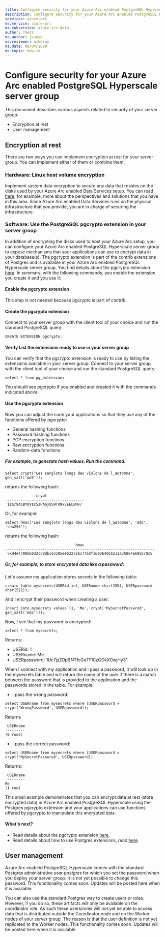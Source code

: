 ```yaml
--- 
title: Configure security for your Azure Arc enabled PostgreSQL Hyperscale server group
description: Configure security for your Azure Arc enabled PostgreSQL Hyperscale server group
services: azure-arc
ms.service: azure-arc
ms.subservice: azure-arc-data
author: TheJY
ms.author: jeanyd
ms.reviewer: mikeray
ms.date: 08/04/2020
ms.topic: how-to
---
```


# Configure security for your Azure Arc enabled PostgreSQL Hyperscale server group

This document describes various aspects related to security of your server group:
- Encryption at rest
- User management

## Encryption at rest
There are two ways you can implement encryption at rest for your server group. You can implement either of them or combine them.

### Hardware: Linux host volume encryption
Implement system data encryption to secure any data that resides on the disks used by your Azure Arc enabled Data Services setup. You can read [here](https://wiki.archlinux.org/index.php/Data-at-rest_encryption), for example, more about the perspectives and solutions that you have in this area. Since Azure Arc enabled Data Services runs on the physical infrastructure that you provide, you are in charge of securing the infrastructure.

### Software: Use the PostgreSQL pgcrypto extension in your server group
In addition of encrypting the disks used to host your Azure Arc setup, you can configure your Azure Arc enabled PostgreSQL Hyperscale server group to expose mechanisms that your applications can use to encrypt data in your database(s). The pgcrypto extension is part of the contrib extensions of Postgres and is available in your Azure Arc enabled PostgreSQL Hyperscale server group. You find details about the pgcrypto extension [here](https://www.postgresql.org/docs/current/pgcrypto.html).
In summary, with the following commands, you enable the extension, you create it and you use it:

#### Enable the pgcrypto extension
This step is not needed because pgcrypto is part of contrib.

#### Create the pgcrypto extension
Connect to your server group with the client tool of your choice and run the standard PostgreSQL query:
```terminal
CREATE EXTENSION pgcrypto;
```

#### Verify List the extensions ready to use in your server group
You can verify that the pgcrypto extension is ready to use by listing the extensions available in your server group.
Connect to your server group with the client tool of your choice and run the standard PostgreSQL query:
```terminal
select * from pg_extension;
```
You should see pgcrypto if you enabled and created it with the commands indicated above.

#### Use the pgcrypto extension
Now you can adjust the code your applications so that they use any of the functions offered by pgcrypto:
- General hashing functions
- Password hashing functions
- PGP encryption functions
- Raw encryption functions
- Random-data functions

##### For example, to generate hash values. Run the command:
```terminal
Select crypt('Les sanglots longs des violons de l_automne', gen_salt('md5'));
```
returns the following hash:
```terminal
              crypt
------------------------------------
 $1$/9ACBYOV$z52PAGjQ5WTU9xvEECBNv/   
```

Or, for example:
```terminal
select hmac('Les sanglots longs des violons de l_automne', 'md5', 'sha256');
```
returns the following hash:
```terminal
                                hmac
--------------------------------------------------------------------
 \xd4e4790b69d2cc8dbce3385ee63272bc7760f1603640bb211a7b864e695570c5
```

##### Or, for example,  to store encrypted data like a password:

Let's assume my application stores secrets in the following table:
```terminal
create table mysecrets(USERid int, USERname char(255), USERpassword char(512));
```
And I encrypt their password when creating a user:
```terminal
insert into mysecrets values (1, 'Me', crypt('MySecretPasswrod', gen_salt('md5')));
```
Now, I see that my password is encrypted:
```terminal
select * from mysecrets;
```
Returns:
- USERid: 1
- USERname: Me
- USERpassword: $1$Uc7jzZOp$NTfcGo7F10zGOkXOwjHy31

When I connect with my application and I pass a password, it will look up in the mysecrets table and will return the name of the user if there is a match between the password that is provided to the application and the passwords stored in the table. For example:
- I pass the wrong password:
```terminal
select USERname from mysecrets where (USERpassword = crypt('WrongPassword', USERpassword));
```
Returns 
```terminal
 USERname
---------
(0 rows)
```
- I pass the correct password:
```terminal
select USERname from mysecrets where (USERpassword = crypt('MySecretPasswrod', USERpassword));
``` 
Returns:
```terminal
 USERname
---------
Me
(1 row)
```
This small example demonstrates that you can encrypt data at rest (store encrypted data) in Azure Arc enabled PostgreSQL Hyperscale using the Postgres pgcrypto extension and your applications can use functions offered by pgcrypto to manipulate this encrypted data.

#### What's next?
- Read details about the pgcrypto extension [here](https://www.postgresql.org/docs/current/pgcrypto.html).
- Read details about how to use Postgres extensions, read [here](using-extensions-in-postgresql-hyperscale-server-group.md).



## User management
Azure Arc enabled PostgreSQL Hyperscale comes with the standard Postgres administrative user _postgres_ for which you set the password when you deploy your server group.
It is not yet possible to change this password. This functionality comes soon. Updates will be posted here when it is available.

You can also use the standard Postgres way to  create users or roles. However, if you do so, these artifacts will only be available on the coordinator role. As such these users/roles will not yet be able to access data that is distributed outside the Coordinator node and on the Worker nodes of your server group. The reason is that the user definition is not yet replicated to the Worker nodes. This functionality comes soon. Updates will be posted here when it is available.
